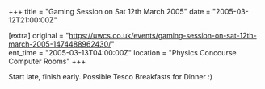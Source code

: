 +++
title = "Gaming Session on Sat 12th March 2005"
date = "2005-03-12T21:00:00Z"

[extra]
original = "https://uwcs.co.uk/events/gaming-session-on-sat-12th-march-2005-1474488962430/"    
ent_time = "2005-03-13T04:00:00Z"
location = "Physics Concourse Computer Rooms"
+++

Start late, finish early.  Possible Tesco Breakfasts for Dinner :)

